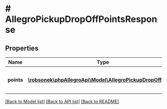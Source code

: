 # # AllegroPickupDropOffPointsResponse

## Properties

Name | Type | Description | Notes
------------ | ------------- | ------------- | -------------
**points** | [**\robsonek\phpAllegroApi\Model\AllegroPickupDropOffPoint[]**](AllegroPickupDropOffPoint.md) | List of Allegro pickup drop off points. | [optional]

[[Back to Model list]](../../README.md#models) [[Back to API list]](../../README.md#endpoints) [[Back to README]](../../README.md)
